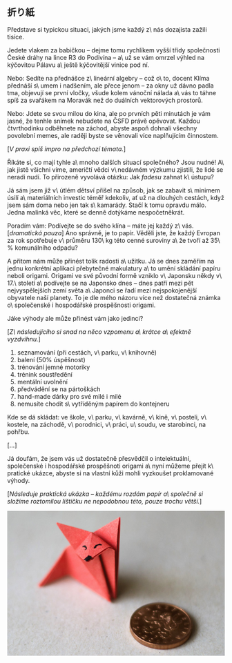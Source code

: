 ## 折り紙

Představe si typickou situaci, jakých jsme každý z\ nás dozajista zažili tisíce.

Jedete vlakem za babičkou – dejme tomu rychlíkem vyšší třídy společnosti České dráhy
na lince R3 do Podivína – a\ už se vám omrzel výhled na kýčovitou Pálavu a\ ještě
kýčovitější vinice pod ní.

Nebo: Sedíte na přednášce z\ lineární algebry – což o\ to, docent Klíma přednáší
s\ umem i nadšením, ale přece jenom – za okny už dávno padla tma, objevují se první
vločky, všude kolem vánoční nálada a\ vás to táhne spíš za svařákem na Moravák než do
duálních vektorových prostorů.

Nebo: Jdete se svou milou do kina, ale po prvních pěti minutách je vám jasné, že
tenhle snímek nebudete na ČSFD právě opěvovat. Každou čtvrthodinku odběhnete na
záchod, abyste aspoň dohnali všechny povolební memes, ale raději byste se věnovali
více naplňujícím činnostem.

[_V praxi spíš impro na předchozí témata._]

Říkáte si, co mají tyhle a\ mnoho dalších situací společného? Jsou nudné! A\ jak jistě
všichni víme, američtí vědci v\ nedávném výzkumu zjistili, že lidé se neradi nudí. To
přirozeně vyvolává otázku: Jak _fadesu_ zahnat k\ ústupu?

Já sám jsem již v\ útlém dětsví přišel na způsob, jak se zabavit s\ minimem úsilí
a\ materiálních investic téměř kdekoliv, ať už na dlouhých cestách, když jsem sám doma
nebo jen tak s\ kamarády. Stačí k tomu opravdu málo. Jedna malinká věc, které se
denně dotýkáme nespočetněkrát.

Poradím vám: Podívejte se do svého klína – máte jej každý z\ vás. [_dramatická
pauza_] Ano správně, je to papír. Věděli jste, že každý Evropan za rok spotřebuje
v\ průměru 130\ kg této cenné suroviny a\ že tvoří až 35\ % komunálního odpadu?

A přitom nám může přinést tolik radosti a\ užitku. Já se dnes zaměřím na jednu
konkrétní aplikaci přebytečné makulatury a\ to umění skládání papíru neboli origami.
Origami ve své původní formě vzniklo v\ Japonsku někdy v\ 17.\ století a\ podívejte
se na Japonsko dnes – dnes patří mezi pět nejvyspělejších zemí světa a\ Japonci se
řadí mezi nejspokojenější obyvatele naší planety. To je dle mého názoru více než
dostatečná známka o\ společenské i hospodářské prospěšnosti origami.

Jáke výhody ale může přinést vám jako jedinci?

[_Z\ následujícího si snad na něco vzpomenu a\ krátce a\ efektně vyzdvihnu._]

1.  seznamování (při cestách, v\ parku, v\ knihovně)
1.  balení (50% úspěšnost)
1.  trénování jemné motoriky
1.  trénink soustředění
1.  mentální uvolnění
1.  předvádění se na pártoškách
1.  hand-made dárky pro své milé i milé
1.  nemusíte chodit s\ vytříděným papírem do kontejneru

Kde se dá skládat: ve škole, v\ parku, v\ kavárně, v\ kině, v\ posteli, v\ kostele,
na záchodě, v\ porodnici, v\ práci, u\ soudu, ve starobinci, na pohřbu.

[…]

Já doufám, že jsem vás už dostatečně přesvědčil o intelektuální, společenské
i hospodářské prospěšnoti origami a\ nyní můžeme přejít k\ pratické ukázce, abyste
si na vlastní kůži mohli vyzkoušet proklamované výhody.

[_Následuje praktická ukázka – každému rozdám papír a\ společně si složíme roztomilou
lištičku ne nepodobnou této, pouze trochu větší._]

![](liska.jpg)

